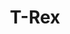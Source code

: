 ---
pid: ch149
title: T-Rex
location_transcription: 
coordinates: "[-75.164412270521, 39.952500443709]"
zipcode: 
gen_neighborhood: 
neighborhood: 
outside_phl: 
age: '6'
age_range: 6-13
instagram: 
image_file_name: ch_149.jpg
proposal_transcription: 
topic: Animals
topic_summary: '0'
type: 
keywords_other: 
credit: 
image_labels: A T-Rex
twitter: 
facebook: 
permalink: "/monuments/ch149/"
layout: item-page
---